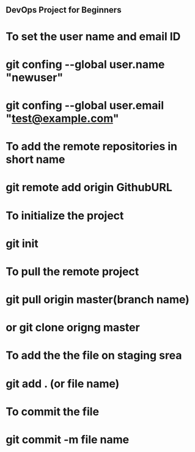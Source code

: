 ## DevOps Project for Beginners
# To set the user name and email ID
# git confing --global user.name "newuser"
# git confing --global user.email "test@example.com"


# To add the remote repositories in short name 
# git remote add origin GithubURL


# To initialize the project
# git init

# To pull the remote project
# git pull origin master(branch name)
# or git clone origng master

# To add the the file on staging srea
# git add . (or file name)

# To commit the file
# git commit -m file name
 
